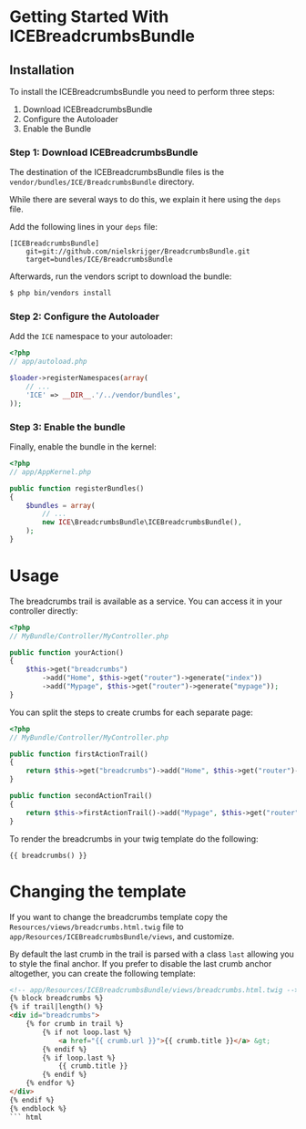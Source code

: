 Getting Started With ICEBreadcrumbsBundle
==================================

## Installation

To install the ICEBreadcrumbsBundle you need to perform three steps:

1. Download ICEBreadcrumbsBundle
2. Configure the Autoloader
3. Enable the Bundle

### Step 1: Download ICEBreadcrumbsBundle

The destination of the ICEBreadcrumbsBundle files is the
`vendor/bundles/ICE/BreadcrumbsBundle` directory.

While there are several ways to do this, we explain it here using the `deps`
file.

Add the following lines in your `deps` file:

```
[ICEBreadcrumbsBundle]
    git=git://github.com/nielskrijger/BreadcrumbsBundle.git
    target=bundles/ICE/BreadcrumbsBundle
```

Afterwards, run the vendors script to download the bundle:

``` bash
$ php bin/vendors install
```

### Step 2: Configure the Autoloader

Add the `ICE` namespace to your autoloader:

``` php
<?php
// app/autoload.php

$loader->registerNamespaces(array(
    // ...
    'ICE' => __DIR__.'/../vendor/bundles',
));
```

### Step 3: Enable the bundle

Finally, enable the bundle in the kernel:

``` php
<?php
// app/AppKernel.php

public function registerBundles()
{
    $bundles = array(
        // ...
        new ICE\BreadcrumbsBundle\ICEBreadcrumbsBundle(),
    );
}
```

Usage
=====

The breadcrumbs trail is available as a service.
You can access it in your controller directly:

``` php
<?php
// MyBundle/Controller/MyController.php

public function yourAction()
{
    $this->get("breadcrumbs")
        ->add("Home", $this->get("router")->generate("index"))
        ->add("Mypage", $this->get("router")->generate("mypage"));
}
```

You can split the steps to create crumbs for each separate page:

``` php
<?php
// MyBundle/Controller/MyController.php

public function firstActionTrail()
{
    return $this->get("breadcrumbs")->add("Home", $this->get("router")->generate("index"));
}

public function secondActionTrail()
{
    return $this->firstActionTrail()->add("Mypage", $this->get("router")->generate("mypage"));
}
```

To render the breadcrumbs in your twig template do the following:

```
{{ breadcrumbs() }}
```

Changing the template
=======================

If you want to change the breadcrumbs template copy the
`Resources/views/breadcrumbs.html.twig` file to
`app/Resources/ICEBreadcrumbsBundle/views`, and customize.

By default the last crumb in the trail is parsed with a class `last` allowing you to
style the final anchor. If you prefer to disable the last crumb anchor
altogether, you can create the following template:

``` html
<!-- app/Resources/ICEBreadcrumbsBundle/views/breadcrumbs.html.twig -->
{% block breadcrumbs %}
{% if trail|length() %}
<div id="breadcrumbs">
    {% for crumb in trail %}
        {% if not loop.last %}
			<a href="{{ crumb.url }}">{{ crumb.title }}</a> &gt;
        {% endif %}
		{% if loop.last %}
			{{ crumb.title }}
		{% endif %}
    {% endfor %}
</div>
{% endif %}
{% endblock %}
``` html